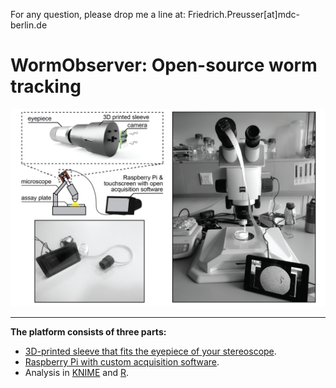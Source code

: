 

For any question, please drop me a line at:
Friedrich.Preusser[at]mdc-berlin.de
# WormObserver: Open-source worm tracking
<img src="https://github.com/Fritze/WormObserver/blob/master/images_readme/overview_complete.png" alt="Overview Scheme" width="1024"/>

***

**The platform consists of three parts:**
* [3D-printed sleeve that fits the eyepiece of your stereoscope](https://github.com/Fritze/WormObserver/wiki/3D-prints).
* [Raspberry Pi with custom acquisition software](https://github.com/Fritze/WormObserver/wiki/Setting-up-the-Raspberry-Pi).
* Analysis in [KNIME](https://github.com/Fritze/WormObserver/wiki/Image-analysis-(KNIME)) and [R](https://github.com/Fritze/WormObserver/wiki/Data-analysis-(R)).
